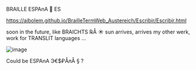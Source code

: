 BRAILLE ESPAnA 🌸 ES

https://aibolem.github.io/BrailleTermWeb_Austereich/Escribir/Escribir.html

soon in the future, like BRAICHTS ℞Å ☀ sun arrives, arrives my other werk, work for TRANSLIT languages ... 

![image](https://github.com/aibolem/BrailleTermWeb_Austereich/assets/102619282/2597900e-da12-48c8-99fc-7ac54072ca86)

Could be ESPAnA Э€$₽ÅлÅ § ? 

